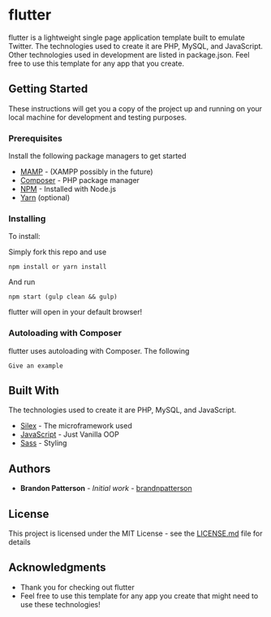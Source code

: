 
# flutter

flutter is a lightweight single page application template built to emulate Twitter. The technologies used to create it are PHP, MySQL, and JavaScript. Other technologies used in development are listed in package.json. Feel free to use this template for any app that you create.

## Getting Started

These instructions will get you a copy of the project up and running on your local machine for development and testing purposes.

### Prerequisites

Install the following package managers to get started

* [MAMP](https://www.mamp.info/en/) - (XAMPP possibly in the future)
* [Composer](https://getcomposer.org/) - PHP package manager
* [NPM](https://nodejs.org/en/) - Installed with Node.js
* [Yarn](https://getcomposer.org/) (optional)

### Installing

To install:

Simply fork this repo and use

```
npm install or yarn install
```

And run

```
npm start (gulp clean && gulp)
```

flutter will open in your default browser!

### Autoloading with Composer

flutter uses autoloading with Composer. The following

```
Give an example
```

## Built With
The technologies used to create it are PHP, MySQL, and JavaScript.
* [Silex](https://silex.sensiolabs.org/) - The microframework used
* [JavaScript](https://www.javascript.com/) - Just Vanilla OOP
* [Sass](http://sass-lang.com/) - Styling

## Authors

* **Brandon Patterson** - *Initial work* - [brandnpatterson](https://github.com/brandnpatterson)

## License

This project is licensed under the MIT License - see the [LICENSE.md](LICENSE.md) file for details

## Acknowledgments

* Thank you for checking out flutter
* Feel free to use this template for any app you create that might need to use these technologies!
